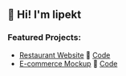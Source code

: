 ## 👋 Hi! I'm lipekt

### Featured Projects:
- [Restaurant Website](https://lipekt.github.io/restaurant-website) 🍔
  [Code](https://github.com/lipekt/restaurant-website)
- [E-commerce Mockup](https://lipekt.github.io/ecommerce-mockup) 🛒
  [Code](https://github.com/lipekt/ecommerce-mockup)
